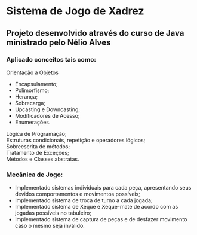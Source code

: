 # Sistema de Jogo de Xadrez

## Projeto desenvolvido através do curso de Java ministrado pelo Nélio Alves

### Aplicado conceitos tais como: 

Orientação a Objetos
 - Encapsulamento;
 - Polimorfismo;
 - Herança;
 - Sobrecarga;
 - Upcasting e Downcasting;
 - Modificadores de Acesso;
 - Enumerações.

Lógica de Programação; <br>
Estruturas condicionais, repetição e operadores lógicos; <br>
Sobreescrita de métodos; <br>
Tratamento de Exceções; <br>
Métodos e Classes abstratas.<br>
  
### Mecânica de Jogo: 

- Implementado sistemas individuais para cada peça, apresentando seus devidos comportamentos e movimentos possíveis;
- Implementado sistema de troca de turno a cada jogada;
- Implementado sistema de Xeque e Xeque-mate de acordo com as jogadas possíveis no tabuleiro;
- Implementado sistema de captura de peças e de desfazer movimento caso o mesmo seja inválido.






